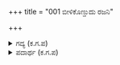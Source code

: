 +++
title = "001 ಬೀಳಿಕೊಣ್ಡುದು ರಜನಿ"

+++

<details><summary>ಗದ್ಯ (ಕ.ಗ.ಪ) </summary>

1. ರಾತ್ರಿಯು ಕಳೆಯಿತು. ಕುರುರಾಜನು ನಿದ್ರೆಯಿಂದೆದ್ದನು. ಸಭಾಭವನದಲ್ಲಿ ಶಿಷ್ಟರನ್ನು, ಆಪ್ತಮಂತ್ರಿಗಳನ್ನು ಕೂಡಿಸಿದನು. 'ಸಂಜಯನನ್ನು ಕರೆ, ಪಾಂಡವರ ಓಲಗದ ಸಂಪದ್ಯುಕ್ತತೆಯನ್ನು ಕೇಳುವೆವು' ಎಂದು ರಾಜನು ಕಳುಹಿಸಿದ ದೂತರೊಡನೆ ಸಂಜಯನು ಸಭೆಗೆ ಬಂದನು.
</details>

<details><summary>ಪದಾರ್ಥ (ಕ.ಗ.ಪ) </summary>

ರಜನಿ-ರಾತ್ರಿ, ಉಪ್ಪವಡಿಸು-ನಿದ್ರೆಯಿಂದ ಏಳು, ಮೈಸಿರಿ-ತುಂಬಿದ ಸಂಪತ್ತು.
</details>
